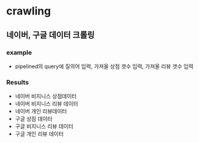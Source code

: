 # crawling

## 네이버, 구글 데이터 크롤링

### example
- pipelined의 query에 질의어 입력, 가져올 상점 갯수 입력, 가져올 리뷰 갯수 입력
### Results

- 네이버 비지니스 상점데이터
- 네이버 비지니스 리뷰 데이터
- 네이버 개인 리뷰데이터
- 구글 상점 데이터
- 구글 비지니스 리뷰 데이터
- 구글 개인 리뷰 데이터


